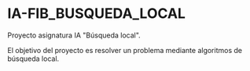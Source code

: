 # IA-FIB_BUSQUEDA_LOCAL
Proyecto asignatura IA "Búsqueda local".

El objetivo del proyecto es resolver un problema mediante algoritmos de búsqueda local.
